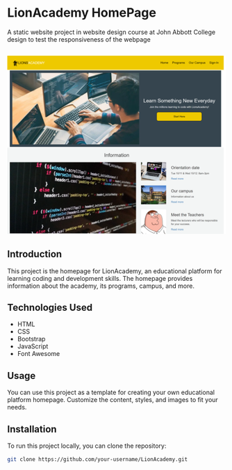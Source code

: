 # LionAcademy HomePage

A static website project in website design course at John Abbott College design to test the responsiveness of the webpage

## ![Hero](./images/hero.png 'Hero')

## Introduction

This project is the homepage for LionAcademy, an educational platform for learning coding and development skills. The homepage provides information about the academy, its programs, campus, and more.

## Technologies Used

- HTML
- CSS
- Bootstrap
- JavaScript
- Font Awesome

## Usage
You can use this project as a template for creating your own educational platform homepage. Customize the content, styles, and images to fit your needs.

## Installation

To run this project locally, you can clone the repository:

```bash
git clone https://github.com/your-username/LionAcademy.git
